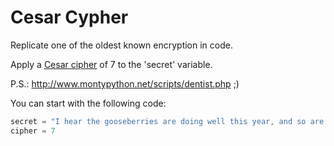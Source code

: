 # Cesar Cypher

Replicate one of the oldest known encryption in code.

Apply a [Cesar cipher](https://en.wikipedia.org/wiki/Caesar_cipher) of 7 to the 'secret' variable.

P.S.: <http://www.montypython.net/scripts/dentist.php> ;)

You can start with the following code:

```python
secret = "I hear the gooseberries are doing well this year, and so are the mangoes."
cipher = 7
```
